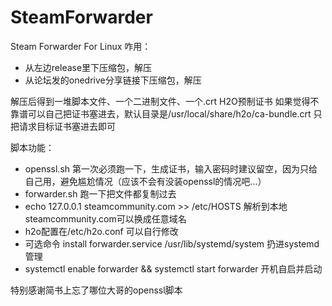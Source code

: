 # SteamForwarder
Steam Forwarder For Linux
咋用：
* 从左边release里下压缩包，解压
* 从论坛发的onedrive分享链接下压缩包，解压

解压后得到一堆脚本文件、一个二进制文件、一个.crt H2O预制证书
如果觉得不靠谱可以自己把证书塞进去，默认目录是/usr/local/share/h2o/ca-bundle.crt 只把请求目标证书塞进去即可

脚本功能：
* openssl.sh 第一次必须跑一下，生成证书，输入密码时建议留空，因为只给自己用，避免尴尬情况（应该不会有没装openssl的情况吧...）
* forwarder.sh 跑一下把文件都复制过去
* echo 127.0.0.1 steamcommunity.com >> /etc/HOSTS 解析到本地 steamcommunity.com可以换成任意域名
* h2o配置在/etc/h2o.conf 可以自行修改
* 可选命令 install forwarder.service /usr/lib/systemd/system 扔进systemd管理
* systemctl enable forwarder && systemctl start forwarder 开机自启并启动

特别感谢简书上忘了哪位大哥的openssl脚本
